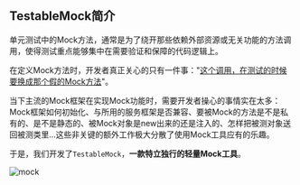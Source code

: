 TestableMock简介
---

单元测试中的Mock方法，通常是为了绕开那些依赖外部资源或无关功能的方法调用，使得测试重点能够集中在需要验证和保障的代码逻辑上。

在定义Mock方法时，开发者真正关心的只有一件事："<u>这个调用，在测试的时候要换成那个假的Mock方法</u>"。

当下主流的Mock框架在实现Mock功能时，需要开发者操心的事情实在太多：Mock框架如何初始化、与所用的服务框架是否兼容、要被Mock的方法是不是私有的、是不是静态的、被Mock对象是new出来的还是注入的、怎样把被测对象送回被测类里...这些非关键的额外工作极大分散了使用Mock工具应有的乐趣。

于是，我们开发了`TestableMock`，**一款特立独行的轻量Mock工具**。

![mock](https://testable-code.oss-cn-beijing.aliyuncs.com/mock-simpson.png)
